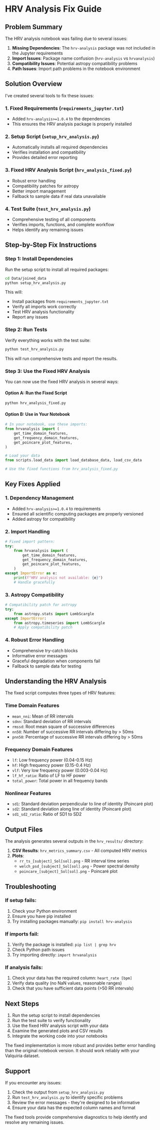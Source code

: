 # HRV Analysis Fix Guide

## Problem Summary

The HRV analysis notebook was failing due to several issues:

1. **Missing Dependencies**: The `hrv-analysis` package was not included in the Jupyter requirements
2. **Import Issues**: Package name confusion (`hrv-analysis` vs `hrvanalysis`)
3. **Compatibility Issues**: Potential astropy compatibility problems
4. **Path Issues**: Import path problems in the notebook environment

## Solution Overview

I've created several tools to fix these issues:

### 1. Fixed Requirements (`requirements_jupyter.txt`)
- Added `hrv-analysis>=1.0.4` to the dependencies
- This ensures the HRV analysis package is properly installed

### 2. Setup Script (`setup_hrv_analysis.py`)
- Automatically installs all required dependencies
- Verifies installation and compatibility
- Provides detailed error reporting

### 3. Fixed HRV Analysis Script (`hrv_analysis_fixed.py`)
- Robust error handling
- Compatibility patches for astropy
- Better import management
- Fallback to sample data if real data unavailable

### 4. Test Suite (`test_hrv_analysis.py`)
- Comprehensive testing of all components
- Verifies imports, functions, and complete workflow
- Helps identify any remaining issues

## Step-by-Step Fix Instructions

### Step 1: Install Dependencies

Run the setup script to install all required packages:

```bash
cd Data/joined_data
python setup_hrv_analysis.py
```

This will:
- Install packages from `requirements_jupyter.txt`
- Verify all imports work correctly
- Test HRV analysis functionality
- Report any issues

### Step 2: Run Tests

Verify everything works with the test suite:

```bash
python test_hrv_analysis.py
```

This will run comprehensive tests and report the results.

### Step 3: Use the Fixed HRV Analysis

You can now use the fixed HRV analysis in several ways:

#### Option A: Run the Fixed Script
```bash
python hrv_analysis_fixed.py
```

#### Option B: Use in Your Notebook
```python
# In your notebook, use these imports:
from hrvanalysis import (
    get_time_domain_features,
    get_frequency_domain_features,
    get_poincare_plot_features,
)

# Load your data
from scripts.load_data import load_database_data, load_csv_data

# Use the fixed functions from hrv_analysis_fixed.py
```

## Key Fixes Applied

### 1. Dependency Management
- Added `hrv-analysis>=1.0.4` to requirements
- Ensured all scientific computing packages are properly versioned
- Added astropy for compatibility

### 2. Import Handling
```python
# Fixed import pattern:
try:
    from hrvanalysis import (
        get_time_domain_features,
        get_frequency_domain_features,
        get_poincare_plot_features,
    )
except ImportError as e:
    print(f"HRV analysis not available: {e}")
    # Handle gracefully
```

### 3. Astropy Compatibility
```python
# Compatibility patch for astropy
try:
    from astropy.stats import LombScargle
except ImportError:
    from astropy.timeseries import LombScargle
    # Apply compatibility patch
```

### 4. Robust Error Handling
- Comprehensive try-catch blocks
- Informative error messages
- Graceful degradation when components fail
- Fallback to sample data for testing

## Understanding the HRV Analysis

The fixed script computes three types of HRV features:

### Time Domain Features
- `mean_nni`: Mean of RR intervals
- `sdnn`: Standard deviation of RR intervals  
- `rmssd`: Root mean square of successive differences
- `nn50`: Number of successive RR intervals differing by > 50ms
- `pnn50`: Percentage of successive RR intervals differing by > 50ms

### Frequency Domain Features
- `lf`: Low frequency power (0.04-0.15 Hz)
- `hf`: High frequency power (0.15-0.4 Hz)
- `vlf`: Very low frequency power (0.003-0.04 Hz)
- `lf_hf_ratio`: Ratio of LF to HF power
- `total_power`: Total power in all frequency bands

### Nonlinear Features
- `sd1`: Standard deviation perpendicular to line of identity (Poincaré plot)
- `sd2`: Standard deviation along line of identity (Poincaré plot)
- `sd1_sd2_ratio`: Ratio of SD1 to SD2

## Output Files

The analysis generates several outputs in the `hrv_results/` directory:

1. **CSV Results**: `hrv_metrics_summary.csv` - All computed HRV metrics
2. **Plots**: 
   - `rr_ts_[subject]_Sol[sol].png` - RR interval time series
   - `welch_psd_[subject]_Sol[sol].png` - Power spectral density
   - `poincare_[subject]_Sol[sol].png` - Poincaré plot

## Troubleshooting

### If setup fails:
1. Check your Python environment
2. Ensure you have pip installed
3. Try installing packages manually: `pip install hrv-analysis`

### If imports fail:
1. Verify the package is installed: `pip list | grep hrv`
2. Check Python path issues
3. Try importing directly: `import hrvanalysis`

### If analysis fails:
1. Check your data has the required column: `heart_rate [bpm]`
2. Verify data quality (no NaN values, reasonable ranges)
3. Check that you have sufficient data points (>50 RR intervals)

## Next Steps

1. Run the setup script to install dependencies
2. Run the test suite to verify functionality
3. Use the fixed HRV analysis script with your data
4. Examine the generated plots and CSV results
5. Integrate the working code into your notebooks

The fixed implementation is more robust and provides better error handling than the original notebook version. It should work reliably with your Valquiria dataset.

## Support

If you encounter any issues:
1. Check the output from `setup_hrv_analysis.py`
2. Run `test_hrv_analysis.py` to identify specific problems
3. Review the error messages - they're designed to be informative
4. Ensure your data has the expected column names and format

The fixed tools provide comprehensive diagnostics to help identify and resolve any remaining issues. 